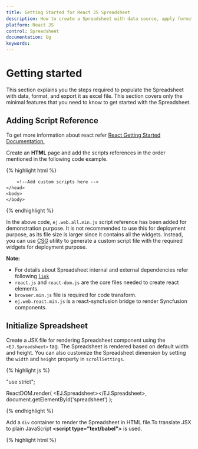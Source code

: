 ```yaml
---
title: Getting Started for React JS Spreadsheet
description: How to create a Spreadsheet with data source, apply format and export it as excel file.
platform: React JS
control: Spreadsheet
documentation: Ug
keywords: 
---
```


# Getting started

This section explains you the steps required to populate the Spreadsheet with data, format, and export it as excel file. This section covers only the minimal features that you need to know to get started with the Spreadsheet.

## Adding Script Reference

To get more information about react refer [React Getting Started Documentation.](https://help.syncfusion.com/reactjs/overview)

Create an **HTML** page and add the scripts references in the order mentioned in the following code example.

{% highlight html %}

<!DOCTYPE html>
<html>
    <head>
        <!-- Essential Studio for JavaScript  theme reference -->
        <link rel="stylesheet" href="http://cdn.syncfusion.com/{{ site.releaseversion }}/js/web/bootstrap-theme/ej.web.all.min.css" />           
        <!--  react script  -->
        <script src="https://cdnjs.cloudflare.com/ajax/libs/react/15.2.1/react.js"></script>
        <script src="https://cdnjs.cloudflare.com/ajax/libs/react/15.2.1/react-dom.js"></script>
        <script src="https://cdnjs.cloudflare.com/ajax/libs/babel-core/5.8.34/browser.min.js"></script>
        <!--  jquery script  -->
        <script src="https://code.jquery.com/jquery-1.10.2.min.js"></script>
        <script src="http://cdn.syncfusion.com/js/assets/external/jquery.globalize.min.js"></script>
        <script src="http://ajax.aspnetcdn.com/ajax/jquery.validate/1.14.0/jquery.validate.min.js"></script>
        <!--  jsrender script  -->
        <script src="http://cdn.syncfusion.com/js/assets/external/jsrender.min.js"></script>
        <!-- Essential JS UI widget -->    
        <script src="http://cdn.syncfusion.com/{{ site.releaseversion }}/js/web/ej.web.all.min.js"></script>
        <script src="http://cdn.syncfusion.com/{{ site.releaseversion }}/js/common/ej.web.react.min.js"></script>

        <!--Add custom scripts here -->
    </head>
    <body>
    </body>
</html>

{% endhighlight %}

In the above code, `ej.web.all.min.js` script reference has been added for demonstration purpose. It is not recommended to use this for deployment purpose, as its file size is larger since it contains all the widgets. Instead, you can use [CSG](http://csg.syncfusion.com/) utility to generate a custom script file with the required widgets for deployment purpose.

**Note:**

* For details about Spreadsheet internal and external dependencies refer following [`link`](http://help.syncfusion.com/js/spreadsheet/dependencies "link")
* `react.js` and `react-dom.js` are the core files needed to create react elements.
* `browser.min.js` file is required for code transform.
* `ej.web.react.min.js` is a react-syncfusion bridge to render Syncfusion components.

## Initialize Spreadsheet


Create a JSX file for rendering Spreadsheet component using the `<EJ.Spreadsheet>` tag. The Spreadsheet is rendered based on default width and height. You can also customize the Spreadsheet dimension by setting the `width` and `height` property in `scrollSettings`.

{% highlight js %}

"use strict";

ReactDOM.render(
        <EJ.Spreadsheet></EJ.Spreadsheet>,
document.getElementById('spreadsheet')
);

{% endhighlight %}

Add a `div` container to render the Spreadsheet in HTML file.To translate JSX to plain JavaScript **&lt;script type=”text/babel”&gt;** is used.

{% highlight html %}

<!DOCTYPE html>
<html>    
    <body>
        <div id="spreadsheet"></div>
        <script type="text/babel" src="spreadsheet.jsx">
    </body>
</html>

{% endhighlight %}

Now, the Spreadsheet is rendered with default row and column count.

![](Getting-Started_images/Getting-Started_img1.png)

## Populate Spreadsheet with data

Now, this section explains how to populate JSON data to the Spreadsheet. You can set `dataSource` property in `sheet` settings to populate JSON data in 
Spreadsheet.

{% highlight js %}

"use strict";
var sheets = [
        {
            rangeSettings: [{
                dataSource: [
                    { "Item Name": "Casual Shoes", Date: "02/14/2014", Time: "11:34:32 AM", Quantity: 10, Price: 20, Amount: 200, Discount: 1, Profit: 10 },
                    { "Item Name": "Sports Shoes", Date: "06/11/2014", Time: "05:56:32 AM", Quantity: 20, Price: 30, Amount: 600, Discount: 5, Profit: 50 },
                    { "Item Name": "Formal Shoes", Date: "07/27/2014", Time: "03:32:44 AM", Quantity: 20, Price: 15, Amount: 300, Discount: 7, Profit: 27 },
                    { "Item Name": "Sandals & Floaters", Date: "11/21/2014", Time: "06:23:54 AM", Quantity: 15, Price: 20, Amount: 300, Discount: 11, Profit: 67 },
                    { "Item Name": "Flip- Flops & Slippers", Date: "06/23/2014", Time: "12:43:59 AM", Quantity: 30, Price: 10, Amount: 300, Discount: 10, Profit: 70 },
                    { "Item Name": "Sneakers", Date: "07/22/2014", Time: "10:55:53 AM", Quantity: 40, Price: 20, Amount: 800, Discount: 13, Profit: 66 },
                    { "Item Name": "Running Shoes", Date: "02/04/2014", Time: "03:44:34 AM", Quantity: 20, Price: 10, Amount: 200, Discount: 3, Profit: 14 },
                    { "Item Name": "Loafers", Date: "11/30/2014", Time: "03:12:52 AM", Quantity: 31, Price: 10, Amount: 310, Discount: 6, Profit: 29 },
                    { "Item Name": "Cricket Shoes", Date: "07/09/2014", Time: "11:32:14 AM", Quantity: 41, Price: 30, Amount: 1210, Discount: 12, Profit: 166 },
                    { "Item Name": "T-Shirts", Date: "10/31/2014", Time: "12:01:44 AM", Quantity: 50, Price: 10, Amount: 500, Discount: 9, Profit: 55 },
                ]
            }]
        }
];
ReactDOM.render(
        <EJ.Spreadsheet sheets={sheets}></EJ.Spreadsheet>,
document.getElementById('spreadsheet')
);

{% endhighlight %}

![](Getting-Started_images/Getting-Started_img2.png)

## Apply Conditional Formatting

Conditional formatting helps you to apply formats to a cell or range with certain colour based on the cells values. You can use `allowConditionalFormats` attribute to enable/disable Conditional formats.
To apply conditional formats for a range use `cFormatRule` property . The following code example illustrates this behaviour,

{% highlight js %}

"use strict";
var sheets = [
        {
            rangeSettings: [{
                dataSource: [
                    { "Item Name": "Casual Shoes", Date: "02/14/2014", Time: "11:34:32 AM", Quantity: 10, Price: 20, Amount: 200, Discount: 1, Profit: 10 },
                    { "Item Name": "Sports Shoes", Date: "06/11/2014", Time: "05:56:32 AM", Quantity: 20, Price: 30, Amount: 600, Discount: 5, Profit: 50 },
                    { "Item Name": "Formal Shoes", Date: "07/27/2014", Time: "03:32:44 AM", Quantity: 20, Price: 15, Amount: 300, Discount: 7, Profit: 27 },
                    { "Item Name": "Sandals & Floaters", Date: "11/21/2014", Time: "06:23:54 AM", Quantity: 15, Price: 20, Amount: 300, Discount: 11, Profit: 67 },
                    { "Item Name": "Flip- Flops & Slippers", Date: "06/23/2014", Time: "12:43:59 AM", Quantity: 30, Price: 10, Amount: 300, Discount: 10, Profit: 70 },
                    { "Item Name": "Sneakers", Date: "07/22/2014", Time: "10:55:53 AM", Quantity: 40, Price: 20, Amount: 800, Discount: 13, Profit: 66 },
                    { "Item Name": "Running Shoes", Date: "02/04/2014", Time: "03:44:34 AM", Quantity: 20, Price: 10, Amount: 200, Discount: 3, Profit: 14 },
                    { "Item Name": "Loafers", Date: "11/30/2014", Time: "03:12:52 AM", Quantity: 31, Price: 10, Amount: 310, Discount: 6, Profit: 29 },
                    { "Item Name": "Cricket Shoes", Date: "07/09/2014", Time: "11:32:14 AM", Quantity: 41, Price: 30, Amount: 1210, Discount: 12, Profit: 166 },
                    { "Item Name": "T-Shirts", Date: "10/31/2014", Time: "12:01:44 AM", Quantity: 50, Price: 10, Amount: 500, Discount: 9, Profit: 55 },
                ]
            }],
            cFormatRule: [{ action: ej.Spreadsheet.CFormatRule.GreaterThan, inputs: ["10"], color: ej.Spreadsheet.CFormatHighlightColor.RedFill, range: "D2:D8" }]
        }
];

ReactDOM.render(
        <EJ.Spreadsheet sheets={sheets}></EJ.Spreadsheet>,
document.getElementById('spreadsheet')
);

{% endhighlight %}

![](Getting-Started_images/Getting-Started_img3.png)

## Export Spreadsheet as Excel File

The Spreadsheet can save its data, style, format into an excel file. To enable save option in Spreadsheet set `allowExporting` option in `exportSettings` as `true`. Since Spreadsheet uses server side helper to save documents set `excelUrl` in `exportSettings` option. The following code example illustrates this behaviour,

{% highlight js %}

"use strict";
var exportSettings = {
    excelUrl: "http://js.syncfusion.com/demos/ejservices/api/JSXLExport/ExportToExcel"
};
ReactDOM.render(
        <EJ.Spreadsheet exportSettings={exportSettings}></EJ.Spreadsheet>,
document.getElementById('spreadsheet')
);

{% endhighlight %}

Use shortcut `Ctrl + S` to save Spreadsheet as excel file.
